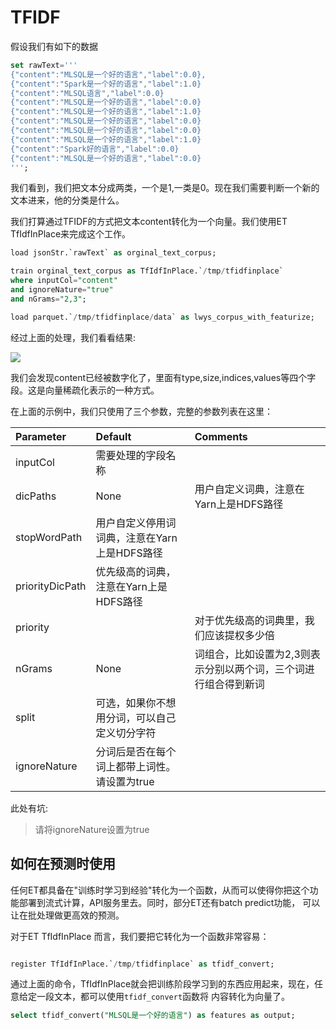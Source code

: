 # TFIDF

假设我们有如下的数据

```sql
set rawText='''
{"content":"MLSQL是一个好的语言","label":0.0},
{"content":"Spark是一个好的语言","label":1.0}
{"content":"MLSQL语言","label":0.0}
{"content":"MLSQL是一个好的语言","label":0.0}
{"content":"MLSQL是一个好的语言","label":1.0}
{"content":"MLSQL是一个好的语言","label":0.0}
{"content":"MLSQL是一个好的语言","label":0.0}
{"content":"MLSQL是一个好的语言","label":1.0}
{"content":"Spark好的语言","label":0.0}
{"content":"MLSQL是一个好的语言","label":0.0}
''';
```

我们看到，我们把文本分成两类，一个是1,一类是0。现在我们需要判断一个新的文本进来，他的分类是什么。

我们打算通过TFIDF的方式把文本content转化为一个向量。我们使用ET TfIdfInPlace来完成这个工作。


```sql
load jsonStr.`rawText` as orginal_text_corpus;

train orginal_text_corpus as TfIdfInPlace.`/tmp/tfidfinplace`
where inputCol="content"
and ignoreNature="true"
and nGrams="2,3";

load parquet.`/tmp/tfidfinplace/data` as lwys_corpus_with_featurize;
```

经过上面的处理，我们看看结果:

![](/zh/image/WX20190112-134603@2x.png)

我们会发现content已经被数字化了，里面有type,size,indices,values等四个字段。这是向量稀疏化表示的一种方式。

在上面的示例中，我们只使用了三个参数，完整的参数列表在这里：


|Parameter|Default|Comments|
|:----|:----|:----|
|inputCol|需要处理的字段名称||
|dicPaths|None|用户自定义词典，注意在Yarn上是HDFS路径|
|stopWordPath|用户自定义停用词词典，注意在Yarn上是HDFS路径||
|priorityDicPath|优先级高的词典，注意在Yarn上是HDFS路径||
|priority||对于优先级高的词典里，我们应该提权多少倍|
|nGrams|None|词组合，比如设置为2,3则表示分别以两个词，三个词进行组合得到新词|
|split|可选，如果你不想用分词，可以自己定义切分字符||
|ignoreNature|分词后是否在每个词上都带上词性。请设置为true||

此处有坑:

>请将ignoreNature设置为true

## 如何在预测时使用

任何ET都具备在"训练时学习到经验"转化为一个函数，从而可以使得你把这个功能部署到流式计算，API服务里去。同时，部分ET还有batch predict功能，
可以让在批处理做更高效的预测。

对于ET TfIdfInPlace 而言，我们要把它转化为一个函数非常容易：

```sql

register TfIdfInPlace.`/tmp/tfidfinplace` as tfidf_convert;

```

通过上面的命令，TfIdfInPlace就会把训练阶段学习到的东西应用起来，现在，任意给定一段文本，都可以使用`tfidf_convert`函数将
内容转化为向量了。

```sql
select tfidf_convert("MLSQL是一个好的语言") as features as output;
```












